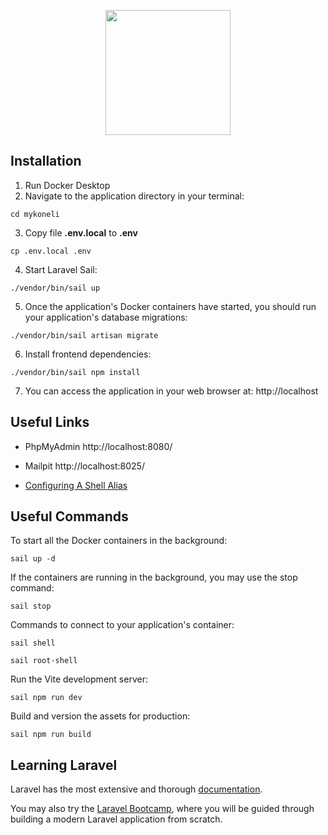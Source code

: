 <p align="center"><img src="https://mykoneli.com/themes/mykoneli/images/logo.png" width="200" /></p>

## Installation

1) Run Docker Desktop
2) Navigate to the application directory in your terminal:
```
cd mykoneli
```

3) Copy file **.env.local** to **.env**
```
cp .env.local .env
```

4) Start Laravel Sail:
```
./vendor/bin/sail up
```

5) Once the application's Docker containers have started, you should run your application's database migrations:
```
./vendor/bin/sail artisan migrate
```

6) Install frontend dependencies:
```
./vendor/bin/sail npm install
```

7) You can access the application in your web browser at: http://localhost

## Useful Links

- PhpMyAdmin  http://localhost:8080/
- Mailpit http://localhost:8025/


- [Configuring A Shell Alias](https://laravel.com/docs/11.x/sail#configuring-a-shell-alias)

## Useful Commands

To start all the Docker containers in the background:
```
sail up -d
```
If the containers are running in the background, you may use the stop command:
```
sail stop
```

Commands to connect to your application's container:
```
sail shell
 
sail root-shell
```

Run the Vite development server:
```
sail npm run dev
```

Build and version the assets for production:
```
sail npm run build
```


## Learning Laravel

Laravel has the most extensive and thorough [documentation](https://laravel.com/docs).

You may also try the [Laravel Bootcamp](https://bootcamp.laravel.com), where you will be guided through building a modern Laravel application from scratch.
